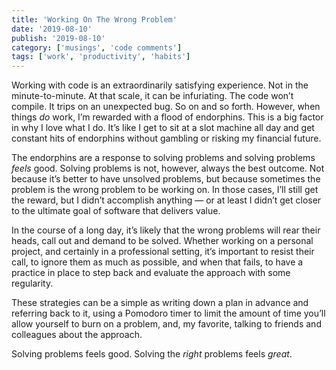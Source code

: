 ```yaml
---
title: 'Working On The Wrong Problem'
date: '2019-08-10'
publish: '2019-08-10'
category: ['musings', 'code comments']
tags: ['work', 'productivity', 'habits']
---
```


Working with code is an extraordinarily satisfying experience. Not in the minute-to-minute. At that scale, it can be infuriating. The code won’t compile. It trips on an unexpected bug. So on and so forth. However, when things _do_ work, I’m rewarded with a flood of endorphins. This is a big factor in why I love what I do. It’s like I get to sit at a slot machine all day and get constant hits of endorphins without gambling or risking my financial future.

The endorphins are a response to solving problems and solving problems _feels_ good. Solving problems is not, however, always the best outcome. Not because it’s better to have unsolved problems, but because sometimes the problem is the wrong problem to be working on. In those cases, I’ll still get the reward, but I didn’t accomplish anything — or at least I didn’t get closer to the ultimate goal of software that delivers value.

In the course of a long day, it’s likely that the wrong problems will rear their heads, call out and demand to be solved. Whether working on a personal project, and certainly in a professional setting, it’s important to resist their call, to ignore them as much as possible, and when that fails, to have a practice in place to step back and evaluate the approach with some regularity.

These strategies can be a simple as writing down a plan in advance and referring back to it, using a Pomodoro timer to limit the amount of time you’ll allow yourself to burn on a problem, and, my favorite, talking to friends and colleagues about the approach.

Solving problems feels good. Solving the _right_ problems feels _great_.
